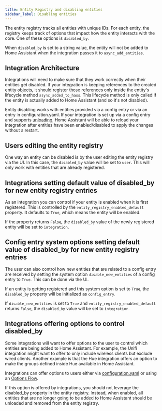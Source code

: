 ```yaml
---
title: Entity Registry and disabling entities
sidebar_label: Disabling entities
---
```


The entity registry tracks all entities with unique IDs. For each entity, the registry keeps track of options that impact how the entity interacts with the core. One of these options is `disabled_by`.

When `disabled_by` is set to a string value, the entity will not be added to Home Assistant when the integration passes it to `async_add_entities`.

## Integration Architecture

Integrations will need to make sure that they work correctly when their entities get disabled. If your integration is keeping references to the created entity objects, it should register those references only inside the entity's lifecycle method `async_added_to_hass`. This lifecycle method is only called if the entity is actually added to Home Assistant (and so it's not disabled).

Entity disabling works with entities provided via a config entry or via an entry in configuration.yaml. If your integration is set up via a config entry and supports [unloading](config_entries_index.md#unloading-entries), Home Assistant will be able to reload your integration after entities have been enabled/disabled to apply the changes without a restart.

## Users editing the entity registry

One way an entity can be disabled is by the user editing the entity registry via the UI. In this case, the `disabled_by` value will be set to `user`. This will only work with entities that are already registered.

## Integrations setting default value of disabled_by for new entity registry entries

As an integration you can control if your entity is enabled when it is first registered. This is controlled by the `entity_registry_enabled_default` property. It defaults to `True`, which means the entity will be enabled.

If the property returns `False`, the `disabled_by` value of the newly registered entity will be set to `integration`.

## Config entry system options setting default value of disabled_by for new entity registry entries

The user can also control how new entities that are related to a config entry are received by setting the system option `disable_new_entities` of a config entry to `True`. This can be done via the UI.

If an entity is getting registered and this system option is set to `True`, the `disabled_by` property will be initialized as `config_entry`.

If `disable_new_entities` is set to `True` and `entity_registry_enabled_default` returns `False`, the `disabled_by` value will be set to `integration`.

## Integrations offering options to control disabled_by

Some integrations will want to offer options to the user to control which entities are being added to Home Assistant. For example, the Unifi integration might want to offer to only include wireless clients but exclude wired clients. Another example is that the Hue integration offers an option to make the groups defined inside Hue available in Home Assistant.

Integrations can offer options to users either via [configuration.yaml](configuration_yaml_index) or using an [Options Flow](config_entries_options_flow_handler.md).

If this option is offered by integrations, you should not leverage the disabled_by property in the entity registry. Instead, when enabled, all entities that are no longer going to be added to Home Assistant should be unloaded and removed from the entity registry.
